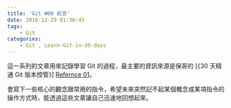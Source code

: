 ```yaml
---
title: 'Git #00 前言'
date: 2016-12-29 01:30:45
tags: 
    - Git
categories:
    - Git , Learn-Git-in-30-days
---
```

這一系列的文章用來記錄學習 Git 的過程，最主要的資訊來源是保哥的 [《30 天精通 Git 版本控管》] [Refernce 01]。

會寫下一些核心的觀念跟常用的指令，希望未來突然記不起某個概念或某項指令的操作方式時，能透過這些文章讓自己迅速地回想起來。

[Refernce 01]: https://github.com/doggy8088/Learn-Git-in-30-days
